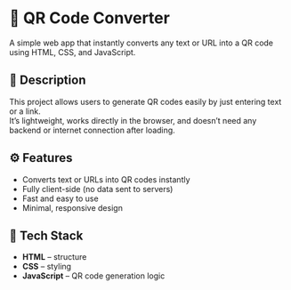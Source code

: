 
# 🧾 QR Code Converter

A simple web app that instantly converts any text or URL into a QR code using HTML, CSS, and JavaScript.

## 📝 Description

This project allows users to generate QR codes easily by just entering text or a link.  
It’s lightweight, works directly in the browser, and doesn’t need any backend or internet connection after loading.

## ⚙️ Features

- Converts text or URLs into QR codes instantly  
- Fully client-side (no data sent to servers)  
- Fast and easy to use  
- Minimal, responsive design  

## 🧩 Tech Stack

- **HTML** – structure  
- **CSS** – styling  
- **JavaScript** – QR code generation logic 
